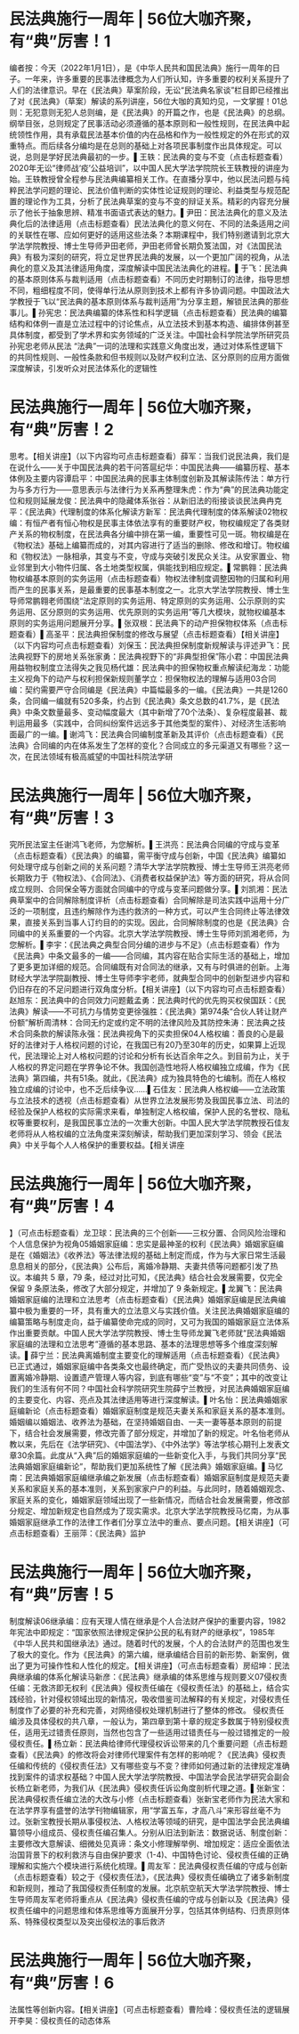 # 民法典施行一周年 | 56位大咖齐聚，有“典”厉害！1

编者按：今天（2022年1月1日），是《中华人民共和国民法典》施行一周年的日子。一年来，许多重要的民事法律概念为人们所认知，许多重要的权利关系提升了人们的法律意识。早在《民法典》草案阶段，无讼“民法典名家谈”栏目即已经推出了对《民法典》（草案）解读的系列讲座，56位大咖的真知灼见，一文掌握！01总则：无犯意则无犯人总则编，是《民法典》的开篇之作，也是《民法典》的总纲。纲举目张，总则规定了民事活动必须遵循的基本原则和一般性规则，在民法典中起统领性作用，具有承载民法基本价值的内在品格和作为一般性规定的外在形式的双重特点。而后续各分编均是在总则的基础上对各项民事制度作出具体规定。可以说，总则是学好民法典最初的一步。▌王轶：民法典的变与不变（点击标题查看）2020年无讼“律师战‘疫’公益培训”，以中国人民大学法学院院长王轶教授的讲座为始。王轶教授曾全程参与民法典编纂相关工作。在直播分享中，他以民法问题与纯粹民法学问题的理论、民法价值判断的实体性论证规则的理论、利益类型与规范配置的理论作为工具，分析了民法典草案的变与不变的辩证关系。精彩的内容充分展示了他长于抽象思辨、精准书面语式表达的魅力。▌尹田：民法法典化的意义及法典化后的法律适用（点击标题查看）民法法典化的意义何在、不同的法条适用之间的关联性在哪、应如何更好的适用这些法条？本期课程中，我们特别邀请到北京大学法学院教授、博士生导师尹田老师，尹田老师曾长期负笈法国，对《法国民法典》有极为深刻的研究，将立足世界民法典的发展，以一个更加广阔的视角，从法典化的意义及其法律适用角度，深度解读中国民法法典化的进程。▌于飞：民法典的基本原则体系与裁判适用（点击标题查看）不同历史时期制订的法律，指导思想不同，粗细程度不同，使得单行法从原则到技术上都有许多协调问题。中国政法大学教授于飞以“民法典的基本原则体系与裁判适用”为分享主题，解锁民法典的那些事儿。▌孙宪忠：民法典编纂的体系性和科学逻辑（点击标题查看）民法典的编纂结构和体例一直是立法过程中的讨论焦点，从立法技术到基本构造、编排体例甚至具体制度，都受到了学术界和实务领域的广泛关注。中国社会科学院法学所研究员孙宪忠老师从民法 “法典”一词的法理和实践意义角度出发，通过对体系性逻辑下的共同性规则、一般性条款和但书规则以及财产权利立法、区分原则的应用方面做深度解读，引发听众对民法体系化的逻辑性

# 民法典施行一周年 | 56位大咖齐聚，有“典”厉害！2

思考。【相关讲座】（以下内容均可点击标题查看）薛军：当我们说民法典，我们是在说什么——关于中国民法典的若干问答扈纪华：中国民法典——编纂历程、基本体例及主要内容谭启平：中国民法典的民事主体制度创新及其解读陈传法：单方行为与多方行为——意思表示与法律行为关系再整理朱虎：作为“典”的民法典功能定位和规则延展龙俊：民法典中的隐藏体系张谷：从新旧法的衔接谈谈民法典冉克平：《民法典》代理制度的体系化解读方新军：民法典代理制度的体系解读02物权编：有恒产者有恒心物权是民事主体依法享有的重要财产权，物权编规定了各类财产关系的物权制度，在民法典各分编中排在第一编，重要性可见一斑。物权编是在《物权法》基础上编纂而成的，对其内容进行了适当的删除、修改和增订。物权编和《物权法》一脉相承，其变与不变，守成与突破引发民众关注。从安家置业、物业邻里到大小物件归属、各土地类型权属，俱能找到相应规定。▌常鹏翱：民法典物权编基本原则的实务运用（点击标题查看）物权法律制度调整因物的归属和利用而产生的民事关系，是最重要的民事基本制度之一。北京大学法学院教授、博士生导师常鹏翱老师围绕“法定原则的实务运用、特定原则的实务运用、公示原则的实务运用、区分原则的实务运用、优先原则的实务运用”等几大模块，就物权编基本原则的实务运用问题展开分享。▌张双根：民法典下的动产担保物权体系（点击标题查看）▌高圣平：民法典担保制度的修改与展望（点击标题查看）【相关讲座】（以下内容均可点击标题查看）刘保玉：民法典担保制度新规解读与评述尹飞：民法典视野下的房地关系张家勇：民法典视野下的“非典型担保”陈小君：中国民法典用益物权制度立法得失之我见杨代雄：民法典中的担保物权重点解读纪海龙：功能主义视角下的动产与权利担保新规则董学立：担保物权法的理解与适用03合同编：契约需要严守合同编是《民法典》中篇幅最多的一编。《民法典》一共是1260条，合同编一编就有520多条，约占到《民法典》条文总数的41.7%，是《民法典》中条文数量最多、变动幅度最大（其中新增了70个法条）、复杂程度最甚、裁判运用最多（实践中，合同纠纷案件远远多于其他类型的案件）、对经济生活影响面最广的一编。▌谢鸿飞：民法典合同编制度革新及其评价（点击标题查看）《民法典》合同编的内在体系发生了怎样的变化？合同成立的多元渠道又有哪些？这一次，在民法领域有极高威望的中国社科院法学研

# 民法典施行一周年 | 56位大咖齐聚，有“典”厉害！3

究所民法室主任谢鸿飞老师，为您解析。▌王洪亮：民法典合同编的守成与变革（点击标题查看）《民法典》的编纂，需平衡守成与创新，中国《民法典》编纂如何处理守成与创新之间的关系问题？清华大学法学院教授、博士生导师王洪亮老师长期致力于《物权法》、《合同法》、《消费者权益保护法》等方面的研究，将从合同成立规则、合同保全等方面就合同编中的守成与变革问题做分享。▌刘凯湘：民法典草案中的合同解除制度评析（点击标题查看）合同解除是司法实践中运用十分广泛的一项制度，且违约解除作为违约救济的一种方式，可以产生合同终止等法律效果，直接关系到当事人订约目的的实现。因此，合同解除制度的也是《民法典》合同编中的关系重要的一个内容。北京大学法学院教授、博士生导师刘凯湘老师，为您解析。▌李宇：《民法典之典型合同分编的进步与不足》（点击标题查看）作为《民法典》中条文最多的一编——合同编，其内容在贴合实际生活的基础上，增加了更多更加详细的规范。合同编既有对合同法的继承，又有与时俱进的创新。上海财经大学法学院副教授、博士生导师李宇老师，就典型合同中的创新型进步内容和仍旧存在的不足问题进行双角度分析。【相关讲座】（以下内容均可点击标题查看）赵旭东：民法典中的合同效力问题戴孟勇：民法典时代的优先购买权侯国跃：《民法典》解读——不可抗力与情势变更徐强胜：《民法典》第974条“合伙人转让财产份额”解析周清林：合同无约定或约定不明的法律风险及其防控朱涛：民法典之技术合同条款的解读陈永强：民法典视角下的买卖担保04人格权编：善良的心是最好的法律对于人格权问题的讨论，在我国已有20乃至30年的历史，如果算上近现代，民法理论上对人格权问题的讨论和分析有长达百余年之久。到目前为止，关于人格权的界定问题在学界争论不休。我国创造性地将人格权编独立成编，作为《民法典》第四编，共有51条。就此，《民法典》成为独具特色的七编制。而在人格权独立成编的讨论中，也不乏后续争议……▌石佳友：民法典人格权编——立法政策与立法技术的透视（点击标题查看）从世界立法发展形势及我国民事立法、司法的经验及保护人格权的实际需求来看，单独制定人格权编，保护人民的名誉权、隐私权等重要权利，是我国民事立法的一次重大创新。中国人民大学法学院教授石佳友老师将从人格权编的立法角度来深刻解读，帮助我们更加深刻学习、领会《民法典》中关乎每个人人格保护的重要权益。【相关讲座

# 民法典施行一周年 | 56位大咖齐聚，有“典”厉害！4

】（可点击标题查看）龙卫球：民法典的三个创新——三权分置、合同风险治理和个人信息保护为视角05婚姻家庭编：忠实是最神圣的权利《民法典》婚姻家庭编是在《婚姻法》《收养法》等法律法规的基础上制定而成，作为与大家日常生活最息息相关的部分，《民法典》公布后，离婚冷静期、夫妻共债等问题都引发了热议。本编共 5 章，79 条，经过对比可知，《民法典》结合社会发展需要，仅完全保留 9 条原法条，修改了大部分规定，并增加了 9 条新规定。▌龙翼飞：民法典婚姻家庭编的法理和立法思考（点击标题查看）《民法典》婚姻家庭编是民法典编纂中极为重要的一环，具有重大的立法意义与实践价值。关注民法典婚姻家庭编的编纂策略与制度走向，益于编纂使命完成的同时，又可为我国的婚姻家庭立法体系作出重要贡献。中国人民大学法学院教授、博士生导师龙翼飞老师就“民法典婚姻家庭编的法理和立法思考”遵循的基本思路、基本的法理思想等多个维度深刻解读。▌薛宁兰：民法典离婚制度主要变化的理解适用（点击标题查看）《民法典》已正式通过，婚姻家庭编中各类条文也最终确定，而广受热议的夫妻共同债务、设置离婚冷静期、设置遗产管理人等内容，到底有哪些“变”与“不变”；其中的改变让我们的生活有何不同？中国社会科学院研究生院薛宁兰教授，对民法典婚姻家庭编的主要变化、内容、亮点及其法律适用等进行深度解读。▌叶名怡：民法典婚姻家庭编新论（点击标题查看）婚姻家庭制度是规范夫妻关系和家庭关系的基本准则。婚姻编以婚姻法、收养法为基础，在坚持婚姻自由、一夫一妻等基本原则的前提下，结合社会发展需要，修改完善了部分规定，并增加了新的规定。叶名怡老师从教以来，先后在《法学研究》、《中国法学》、《中外法学》等法学核心期刊上发表文章30余篇。此度从“入典”后的婚姻家庭编的一些新变化入手，与我们共同分享“民法典婚姻家庭编新论”，帮助我们更加系统性了解《民法典》婚姻家庭编。▌马忆南：民法典婚姻家庭编继承编之新发展（点击标题查看）婚姻家庭制度是规范夫妻关系和家庭关系的基本准则，关系到家家户户的利益。与此同时，随着婚姻观念、家庭关系的变化，婚姻家庭领域出现了一些新情况，而结合社会发展需要，修改部分规定、增加新规定也自然成为了现实需求。北京大学法学院教授马忆南，为从事婚姻家庭继承工作的法律工作者们分享立法中的重点、要点问题。【相关讲座】（可点击标题查看）王丽萍：《民法典》监护

# 民法典施行一周年 | 56位大咖齐聚，有“典”厉害！5

制度解读06继承编：应有天理人情在继承是个人合法财产保护的重要内容，1982年宪法中即规定：“国家依照法律规定保护公民的私有财产的继承权”，1985年《中华人民共和国继承法》通过。随着时代的发展，个人的合法财产的范围也发生了极大的变化。作为《民法典》的第六编，继承编结合目前的新形势、新案例，做出了更为可操作性和人性化的规定。【相关讲座】（可点击标题查看）房绍坤：民法典继承编的体系化解读马新彦：《民法典》继承编的体系思维与规则要义07侵权责任编：无救济即无权利《民法典》侵权责任编在《侵权责任法》的基础上，结合实践经验，针对侵权领域出现的新情况，吸收借鉴司法解释的有关规定，对侵权责任制度作了必要的补充和完善，对网络侵权处理机制进行了整体的修改。	侵权责任编涉及具体侵权的共八章，一般认为，第四章到第十章的规定多数属于特别侵权责任，适用无过错责任原则，当然也包含了一些适用过错责任与一般过错推定的一般侵权责任。▌杨立新：民法典给律师代理侵权诉讼带来的几个重要问题（点击标题查看）《民法典》的修改将会对律师代理案件有怎样的影响呢？《民法典》侵权责任编和传统的《侵权责任法》又有哪些变与不变？律师如何通过新的法律规定准确找到案件的请求权基础？中国人民大学法学院教授、中国法学会民法学研究会副会长杨立新老师，为我们从《民法典》侵权责任诉讼角度剖析代理之道。▌张新宝：民法典侵权责任编立法的大改与小修（点击标题查看）张新宝老师作为民法大家和在法学界享有盛誉的法学刊物编辑家，用“学富五车，才高八斗”来形容丝毫不为过。张新宝教授长期从事侵权法、人格权法等领域的研究，是中国法学会民法典编纂领导小组成员、侵权责任编召集人。分别从旧法到新法：数据说话、制度创新：主要修改大意解读、细微处见真谛：条文小修理解举例、增加规定：适应全面依法治国背景下的权利救济与自由保护要求（1-4)、中国特色讨论、侵权责任编的正确理解和实施六个模块进行系统化梳理。▌周友军：民法典侵权责任编的守成与创新（点击标题查看）较之于《侵权责任法》，《民法典》侵权责任编确立了诸多新制度和新规则，推动了我国侵权责任制度的发展。北京航空航天大学法学院教授、博士生导师周友军老师将重点从《民法典》侵权责任编的守成与创新以及《民法典》侵权责任编中的问题思维和体系思维等方面展开分享，包括其体例结构、归责原则体系、特殊侵权类型以及突出侵权法的事后救济

# 民法典施行一周年 | 56位大咖齐聚，有“典”厉害！6

法属性等创新内容。【相关讲座】（可点击标题查看）曹险峰：侵权责任法的逻辑展开李昊：侵权责任的动态体系

